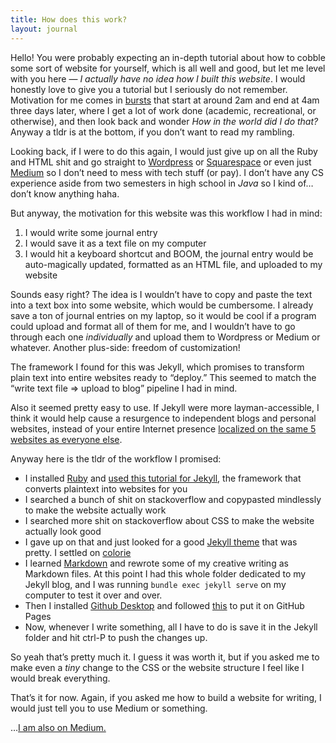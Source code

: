 ```yaml
---
title: How does this work?
layout: journal
---
```


Hello! You were probably expecting an in-depth tutorial about how to cobble some sort of website for yourself, which is all well and good, but let me level with you here — *I actually have no idea how I built this website*. I would honestly love to give you a tutorial but I seriously do not remember. Motivation for me comes in [bursts](https://en.wikipedia.org/wiki/Hypomania) that start at around 2am and end at 4am three days later, where I get a lot of work done (academic, recreational, or otherwise), and then look back and wonder *How in the world did I do that?* Anyway a tldr is at the bottom, if you don’t want to read my rambling.

Looking back, if I were to do this again, I would just give up on all the Ruby and HTML shit and go straight to [Wordpress](https://wordpress.com/) or [Squarespace](https://www.squarespace.com/) or even just [Medium](https://medium.com/) so I don’t need to mess with tech stuff (or pay). I don’t have any CS experience aside from two semesters in high school in _Java_ so I kind of… don’t know anything haha.

But anyway, the motivation for this website was this workflow I had in mind:

1. I would write some journal entry
2. I would save it as a text file on my computer
3. I would hit a keyboard shortcut and BOOM, the journal entry would be auto-magically updated, formatted as an HTML file, and uploaded to my website

Sounds easy right? The idea is I wouldn’t have to copy and paste the text into a text box into some website, which would be cumbersome. I already save a ton of journal entries on my laptop, so it would be cool if a program could upload and format all of them for me, and I wouldn’t have to go through each one _individually_ and upload them to Wordpress or Medium or whatever. Another plus-side: freedom of customization!

The framework I found for this was Jekyll, which promises to transform plain text into entire websites ready to “deploy.” This seemed to match the “write text file => upload to blog” pipeline I had in mind.

Also it seemed pretty easy to use. If Jekyll were more layman-accessible, I think it would help cause a resurgence to independent blogs and personal websites, instead of your entire Internet presence [localized on the same 5 websites as everyone else](https://www.buzzfeednews.com/article/katienotopoulos/how-we-killed-the-old-internet).

Anyway here is the tldr of the workflow I promised:

- I installed [Ruby](https://www.ruby-lang.org/en/documentation/installation/) and [used this tutorial for Jekyll](https://jekyllrb.com/docs/), the framework that converts plaintext into websites for you
- I searched a bunch of shit on stackoverflow and copypasted mindlessly to make the website actually work
- I searched more shit on stackoverflow about CSS to make the website actually look good
- I gave up on that and just looked for a good [Jekyll theme](https://jekyllthemes.io/free) that was pretty. I settled on [colorie](https://github.com/ronv/colorie)
- I learned [Markdown](https://guides.github.com/features/mastering-markdown/) and rewrote some of my creative writing as Markdown files. At this point I had this whole folder dedicated to my Jekyll blog, and I was running `bundle exec jekyll serve` on my computer to test it over and over.
- Then I installed [Github Desktop](https://desktop.github.com/) and followed [this](https://jekyllrb.com/docs/github-pages/) to put it on GitHub Pages
- Now, whenever I write something, all I have to do is save it in the Jekyll folder and hit ctrl-P to push the changes up.

So yeah that’s pretty much it. I guess it was worth it, but if you asked me to make even a _tiny_ change to the CSS or the website structure I feel like I would break everything.

That’s it for now. Again, if you asked me how to build a website for writing, I would just tell you to use Medium or something.

…[I am also on Medium.](https://medium.com/@themichaeldizon)